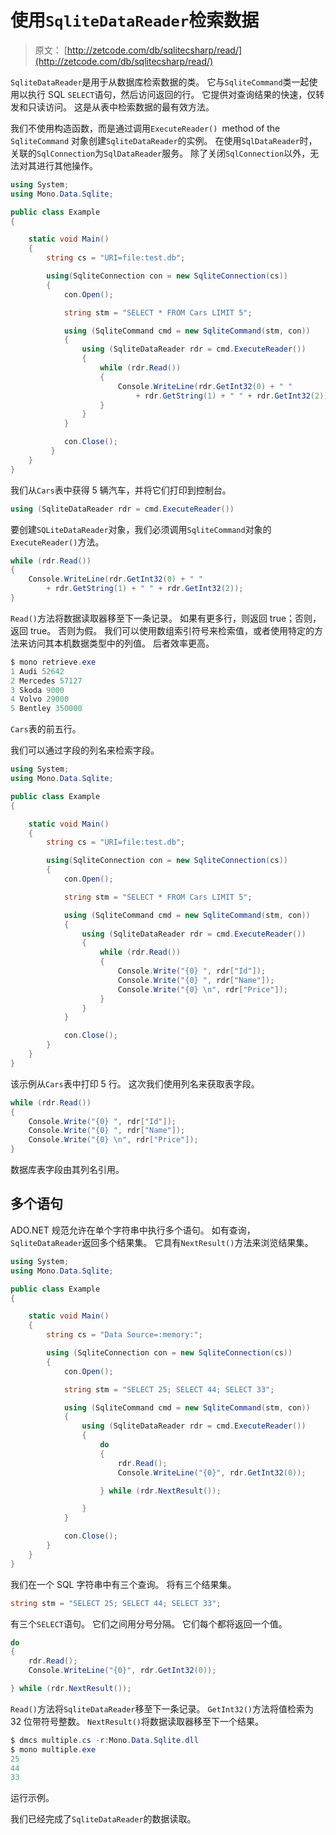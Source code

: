 # 使用`SqliteDataReader`检索数据

> 原文： [http://zetcode.com/db/sqlitecsharp/read/](http://zetcode.com/db/sqlitecsharp/read/)

`SqliteDataReader`是用于从数据库检索数据的类。 它与`SqliteCommand`类一起使用以执行 SQL `SELECT`语句，然后访问返回的行。 它提供对查询结果的快速，仅转发和只读访问。 这是从表中检索数据的最有效方法。

我们不使用构造函数，而是通过调用`ExecuteReader() `method of the` SqliteCommand` 对象创建`SqliteDataReader`的实例。 在使用`SqlDataReader`时，关联的`SqlConnection`为`SqlDataReader`服务。 除了关闭`SqlConnection`以外，无法对其进行其他操作。

```cs
using System;
using Mono.Data.Sqlite;

public class Example
{

    static void Main() 
    {
        string cs = "URI=file:test.db";

        using(SqliteConnection con = new SqliteConnection(cs))
        {
            con.Open();

            string stm = "SELECT * FROM Cars LIMIT 5";

            using (SqliteCommand cmd = new SqliteCommand(stm, con))
            {
                using (SqliteDataReader rdr = cmd.ExecuteReader())
                {
                    while (rdr.Read()) 
                    {
                        Console.WriteLine(rdr.GetInt32(0) + " " 
                            + rdr.GetString(1) + " " + rdr.GetInt32(2));
                    }         
                }
            }

            con.Close();   
         }
    }
}

```

我们从`Cars`表中获得 5 辆汽车，并将它们打印到控制台。

```cs
using (SqliteDataReader rdr = cmd.ExecuteReader())

```

要创建`SQLiteDataReader`对象，我们必须调用`SqliteCommand`对象的`ExecuteReader()`方法。

```cs
while (rdr.Read()) 
{
    Console.WriteLine(rdr.GetInt32(0) + " " 
        + rdr.GetString(1) + " " + rdr.GetInt32(2));
}   

```

`Read()`方法将数据读取器移至下一条记录。 如果有更多行，则返回 true；否则，返回 true。 否则为假。 我们可以使用数组索引符号来检索值，或者使用特定的方法来访问其本机数据类型中的列值。 后者效率更高。

```cs
$ mono retrieve.exe 
1 Audi 52642
2 Mercedes 57127
3 Skoda 9000
4 Volvo 29000
5 Bentley 350000

```

`Cars`表的前五行。

我们可以通过字段的列名来检索字段。

```cs
using System;
using Mono.Data.Sqlite;

public class Example
{

    static void Main() 
    {
        string cs = "URI=file:test.db";

        using(SqliteConnection con = new SqliteConnection(cs))
        {
            con.Open();

            string stm = "SELECT * FROM Cars LIMIT 5";

            using (SqliteCommand cmd = new SqliteCommand(stm, con))
            {
                using (SqliteDataReader rdr = cmd.ExecuteReader())
                {
                    while (rdr.Read()) 
                    {
                        Console.Write("{0} ", rdr["Id"]);
                        Console.Write("{0} ", rdr["Name"]);
                        Console.Write("{0} \n", rdr["Price"]);
                    }
                }         
            }

            con.Close();
        }
    }
}

```

该示例从`Cars`表中打印 5 行。 这次我们使用列名来获取表字段。

```cs
while (rdr.Read()) 
{
    Console.Write("{0} ", rdr["Id"]);
    Console.Write("{0} ", rdr["Name"]);
    Console.Write("{0} \n", rdr["Price"]);
}

```

数据库表字段由其列名引用。

## 多个语句

ADO.NET 规范允许在单个字符串中执行多个语句。 如有查询，`SqliteDataReader`返回多个结果集。 它具有`NextResult()`方法来浏览结果集。

```cs
using System;
using Mono.Data.Sqlite;

public class Example
{

    static void Main() 
    {
        string cs = "Data Source=:memory:";

        using (SqliteConnection con = new SqliteConnection(cs))
        {
            con.Open();

            string stm = "SELECT 25; SELECT 44; SELECT 33";

            using (SqliteCommand cmd = new SqliteCommand(stm, con))
            {
                using (SqliteDataReader rdr = cmd.ExecuteReader())
                {
                    do
                    {
                        rdr.Read();
                        Console.WriteLine("{0}", rdr.GetInt32(0));

                    } while (rdr.NextResult());

                }                
            }

            con.Close();
        }
    }
}

```

我们在一个 SQL 字符串中有三个查询。 将有三个结果集。

```cs
string stm = "SELECT 25; SELECT 44; SELECT 33";

```

有三个`SELECT`语句。 它们之间用分号分隔。 它们每个都将返回一个值。

```cs
do
{
    rdr.Read();
    Console.WriteLine("{0}", rdr.GetInt32(0));

} while (rdr.NextResult());

```

`Read()`方法将`SqliteDataReader`移至下一条记录。 `GetInt32()`方法将值检索为 32 位带符号整数。 `NextResult()`将数据读取器移至下一个结果。

```cs
$ dmcs multiple.cs -r:Mono.Data.Sqlite.dll 
$ mono multiple.exe 
25
44
33

```

运行示例。

我们已经完成了`SqliteDataReader`的数据读取。